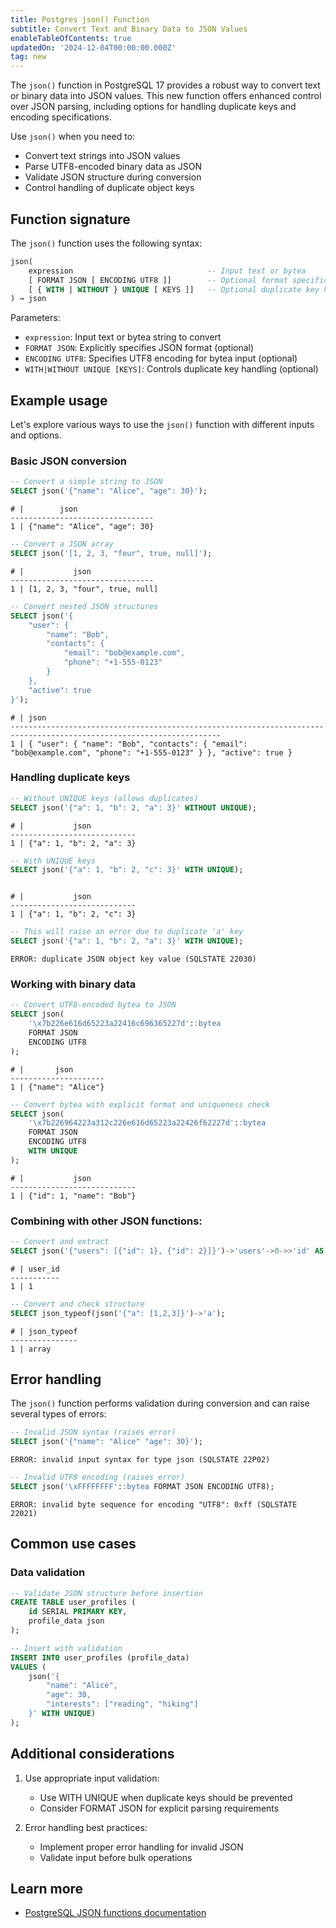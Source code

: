 ```yaml
---
title: Postgres json() Function
subtitle: Convert Text and Binary Data to JSON Values
enableTableOfContents: true
updatedOn: '2024-12-04T00:00:00.000Z'
tag: new
---
```


The `json()` function in PostgreSQL 17 provides a robust way to convert text or binary data into JSON values. This new function offers enhanced control over JSON parsing, including options for handling duplicate keys and encoding specifications.

Use `json()` when you need to:

- Convert text strings into JSON values
- Parse UTF8-encoded binary data as JSON
- Validate JSON structure during conversion
- Control handling of duplicate object keys

<CTA />

## Function signature

The `json()` function uses the following syntax:

```sql
json(
    expression                              -- Input text or bytea
    [ FORMAT JSON [ ENCODING UTF8 ]]        -- Optional format specification
    [ { WITH | WITHOUT } UNIQUE [ KEYS ]]   -- Optional duplicate key handling
) → json
```

Parameters:

- `expression`: Input text or bytea string to convert
- `FORMAT JSON`: Explicitly specifies JSON format (optional)
- `ENCODING UTF8`: Specifies UTF8 encoding for bytea input (optional)
- `WITH|WITHOUT UNIQUE [KEYS]`: Controls duplicate key handling (optional)

## Example usage

Let's explore various ways to use the `json()` function with different inputs and options.

### Basic JSON conversion

```sql
-- Convert a simple string to JSON
SELECT json('{"name": "Alice", "age": 30}');
```

```text
# |        json
--------------------------------
1 | {"name": "Alice", "age": 30}
```

```sql
-- Convert a JSON array
SELECT json('[1, 2, 3, "four", true, null]');
```

```text
# |           json
--------------------------------
1 | [1, 2, 3, "four", true, null]
```

```sql
-- Convert nested JSON structures
SELECT json('{
    "user": {
        "name": "Bob",
        "contacts": {
            "email": "bob@example.com",
            "phone": "+1-555-0123"
        }
    },
    "active": true
}');
```

```text
# | json
---------------------------------------------------------------------------------------------------------------------
1 | { "user": { "name": "Bob", "contacts": { "email": "bob@example.com", "phone": "+1-555-0123" } }, "active": true }
```

### Handling duplicate keys

```sql
-- Without UNIQUE keys (allows duplicates)
SELECT json('{"a": 1, "b": 2, "a": 3}' WITHOUT UNIQUE);
```

```text
# |           json
----------------------------
1 | {"a": 1, "b": 2, "a": 3}
```

```sql
-- With UNIQUE keys
SELECT json('{"a": 1, "b": 2, "c": 3}' WITH UNIQUE);
```

```text

# |           json
----------------------------
1 | {"a": 1, "b": 2, "c": 3}
```

```sql
-- This will raise an error due to duplicate 'a' key
SELECT json('{"a": 1, "b": 2, "a": 3}' WITH UNIQUE);
```

```text
ERROR: duplicate JSON object key value (SQLSTATE 22030)
```

### Working with binary data

```sql
-- Convert UTF8-encoded bytea to JSON
SELECT json(
    '\x7b226e616d65223a22416c696365227d'::bytea
    FORMAT JSON
    ENCODING UTF8
);
```

```text
# |       json
---------------------
1 | {"name": "Alice"}
```

```sql
-- Convert bytea with explicit format and uniqueness check
SELECT json(
    '\x7b226964223a312c226e616d65223a22426f62227d'::bytea
    FORMAT JSON
    ENCODING UTF8
    WITH UNIQUE
);
```

```text
# |           json
----------------------------
1 | {"id": 1, "name": "Bob"}
```

### Combining with other JSON functions:

```sql
-- Convert and extract
SELECT json('{"users": [{"id": 1}, {"id": 2}]}')->'users'->0->>'id' AS user_id;
```

```text
# | user_id
-----------
1 | 1
```

```sql
-- Convert and check structure
SELECT json_typeof(json('{"a": [1,2,3]}')->'a');
```

```text
# | json_typeof
---------------
1 | array
```

## Error handling

The `json()` function performs validation during conversion and can raise several types of errors:

```sql
-- Invalid JSON syntax (raises error)
SELECT json('{"name": "Alice" "age": 30}');
```

```text
ERROR: invalid input syntax for type json (SQLSTATE 22P02)
```

```sql
-- Invalid UTF8 encoding (raises error)
SELECT json('\xFFFFFFFF'::bytea FORMAT JSON ENCODING UTF8);
```

```text
ERROR: invalid byte sequence for encoding "UTF8": 0xff (SQLSTATE 22021)
```

## Common use cases

### Data validation

```sql
-- Validate JSON structure before insertion
CREATE TABLE user_profiles (
    id SERIAL PRIMARY KEY,
    profile_data json
);

-- Insert with validation
INSERT INTO user_profiles (profile_data)
VALUES (
    json('{
        "name": "Alice",
        "age": 30,
        "interests": ["reading", "hiking"]
    }' WITH UNIQUE)
);
```

## Additional considerations

1. Use appropriate input validation:

   - Use WITH UNIQUE when duplicate keys should be prevented
   - Consider FORMAT JSON for explicit parsing requirements

2. Error handling best practices:
   - Implement proper error handling for invalid JSON
   - Validate input before bulk operations

## Learn more

- [PostgreSQL JSON functions documentation](https://www.postgresql.org/docs/current/functions-json.html)